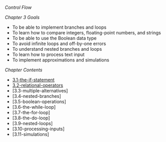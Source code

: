 *Control Flow*

*Chapter 3 Goals*

   * To be able to implement branches and loops
   * To learn how to compare integers, floating-point numbers, and strings
   * To be able to use the Boolean data type
   * To avoid infinite loops and off-by-one errors
   * To understand nested branches and loops
   * To learn how to process text input
   * To implement approximations and simulations

*Chapter Contents*

   * [3.1-the-if-statement](https://github.com/tonningp/cpp-tutorials/tree/master/chapter3-control-flow/3.1-the-if-statement)
   * [3.2-relational-operators](./3.2-relational-operators)
   * [3.3-multiple-alternatives]
   * [3.4-nested-branches]
   * [3.5-boolean-operations]
   * [3.6-the-while-loop]
   * [3.7-the-for-loop]
   * [3.8-the-do-loop]
   * [3.9-nested-loops]
   * [3.10-processing-inputs]
   * [3.11-simulations]
